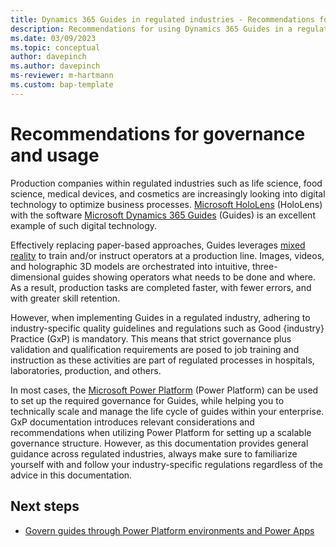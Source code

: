 ```yaml
---
title: Dynamics 365 Guides in regulated industries - Recommendations for governance and usage
description: Recommendations for using Dynamics 365 Guides in a regulated industry
ms.date: 03/09/2023
ms.topic: conceptual
author: davepinch
ms.author: davepinch
ms-reviewer: m-hartmann
ms.custom: bap-template
---
```


# Recommendations for governance and usage

Production companies within regulated industries such as life science, food science, medical devices, and cosmetics are increasingly looking into digital technology to optimize business processes. [Microsoft HoloLens](/hololens) (HoloLens) with the software [Microsoft Dynamics 365 Guides](../index.md) (Guides) is an excellent example of such digital technology.

Effectively replacing paper-based approaches, Guides leverages [mixed reality](/training/modules/intro-to-mixed-reality) to train and/or instruct operators at a production line. Images, videos, and holographic 3D models are orchestrated into intuitive, three-dimensional guides showing operators what needs to be done and where. As a result, production tasks are completed faster, with fewer errors, and with greater skill retention.

However, when implementing Guides in a regulated industry, adhering to industry-specific quality guidelines and regulations such as Good {industry} Practice (GxP) is mandatory. This means that strict governance plus validation and qualification requirements are posed to job training and instruction as these activities are part of regulated processes in hospitals, laboratories, production, and others.

In most cases, the [Microsoft Power Platform](https://powerplatform.microsoft.com/en-us/what-is-power-platform/) (Power Platform) can be used to set up the required governance for Guides, while helping you to technically scale and manage the life cycle of guides within your enterprise. GxP documentation introduces relevant considerations and recommendations when utilizing Power Platform for setting up a scalable governance structure. However, as this documentation provides general guidance across regulated industries, always make sure to familiarize yourself with and follow your industry-specific regulations regardless of the advice in this documentation.

## Next steps

- [Govern guides through Power Platform environments and Power Apps](govern-guides-through-power-platform-environments-and-power-apps.md)
